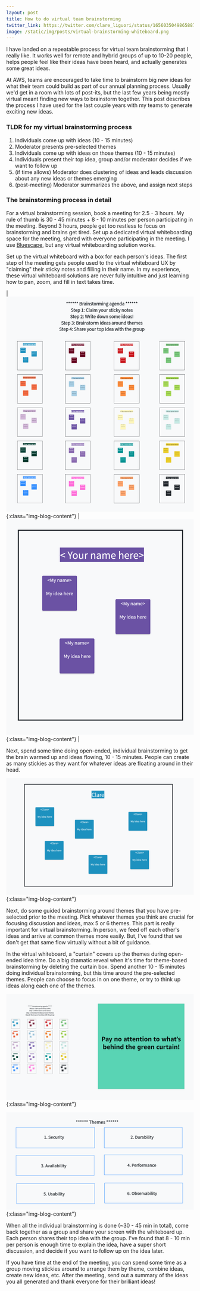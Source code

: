 ```yaml
---
layout: post
title: How to do virtual team brainstorming
twitter_link: https://twitter.com/clare_liguori/status/1656035049865887744
image: /static/img/posts/virtual-brainstorming-whiteboard.png
---
```


I have landed on a repeatable process for virtual team brainstorming that I really like.
It works well for remote and hybrid groups of up to 10-20 people, helps people feel like
their ideas have been heard, and actually generates some great ideas.

At AWS, teams are encouraged to take time to brainstorm big new ideas for what their team
could build as part of our annual planning process.
Usually we'd get in a room with lots of post-its, but the last few years being mostly virtual
meant finding new ways to brainstorm together. This post describes the process I have used
for the last couple years with my teams to generate exciting new ideas.

### TLDR for my virtual brainstorming process

1. Individuals come up with ideas (10 - 15 minutes)
2. Moderator presents pre-selected themes
3. Individuals come up with ideas on those themes (10 - 15 minutes)
4. Individuals present their top idea, group and/or moderator decides if we want to follow up
5. (if time allows) Moderator does clustering of ideas and leads discussion about any new ideas or themes emerging
6. (post-meeting) Moderator summarizes the above, and assign next steps

### The brainstorming process in detail

For a virtual brainstorming session, book a meeting for 2.5 - 3 hours.
My rule of thumb is 30 - 45 minutes + 8 - 10 minutes per person participating in the meeting.
Beyond 3 hours, people get too restless to focus on brainstorming and brains get tired.
Set up a dedicated virtual whiteboarding space for the meeting,
shared with everyone participating in the meeting.
I use [Bluescape](https://www.bluescape.com/), but any virtual whiteboarding solution works.

Set up the virtual whiteboard with a box for each person's ideas.
The first step of the meeting gets people used to the virtual whiteboard UX by "claiming" their sticky notes and filling in their name.
In my experience, these virtual whiteboard solutions are never fully intuitive and just learning how to pan, zoom, and fill in text takes time.

| ![](/static/img/posts/virtual-brainstorming-whiteboard.png){:class="img-blog-content"} | ![](/static/img/posts/virtual-brainstorming-whiteboard-individual.png){:class="img-blog-content"} |

Next, spend some time doing open-ended, individual brainstorming to get the brain warmed up and ideas flowing, 10 - 15 minutes.
People can create as many stickies as they want for whatever ideas are floating around in their head.

![](/static/img/posts/virtual-brainstorming-whiteboard-stickies.png){:class="img-blog-content"}

Next, do some guided brainstorming around themes that you have pre-selected prior to the meeting.
Pick whatever themes you think are crucial for focusing discussion and ideas, max 5 or 6 themes.
This part is really important for virtual brainstorming.
In person, we feed off each other's ideas and arrive at common themes more easily.
But, I've found that we don't get that same flow virtually without a bit of guidance.

In the virtual whiteboard, a "curtain" covers up the themes during open-ended idea time.
Do a big dramatic reveal when it's time for theme-based brainstorming by deleting the curtain box.
Spend another 10 - 15 minutes doing individual brainstorming,
but this time around the pre-selected themes.
People can choose to focus in on one theme, or try to think up ideas along each one of the themes.

![](/static/img/posts/virtual-brainstorming-whiteboard-agenda.png){:class="img-blog-content"}

![](/static/img/posts/virtual-brainstorming-whiteboard-themes.png){:class="img-blog-content"}

When all the individual brainstorming is done (~30 - 45 min in total),
come back together as a group and share your screen with the whiteboard up.
Each person shares their top idea with the group.
I've found that 8 - 10 min per person is enough time to explain the idea,
have a super short discussion, and decide if you want to follow up on the idea later.

If you have time at the end of the meeting, you can spend some time as a group
moving stickies around to arrange them by theme, combine ideas, create new ideas, etc.
After the meeting, send out a summary of the ideas you all generated
and thank everyone for their brilliant ideas!
